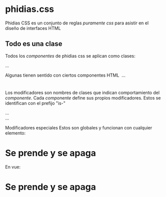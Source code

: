 # phidias.css

Phidias CSS es un conjunto de reglas *puramente css* para asistir en el diseño de interfaces HTML

## Todo es una clase
Todos los *componentes* de phidias css se aplican como clases:

<div class="phi-page"> ...

Algunas tienen sentido con ciertos componentes HTML
<img class="phi-avatar"> ...

<h1 class="phi-title"></h1>
<p class="phi-subtitle"></p>


Los modificadores son nombres de clases que indican comportamiento del *componente*.
Cada *componente* define sus propios modificadores. Estos se identifican con el prefijo "is-"

<div class="phi-page is-collapsed"> ...
<div class="phi-page-navigation is-hidden"> ...


Modificadores especiales
Estos son globales y funcionan con cualquier elemento:

<h1 class="--hidden">Se prende y se apaga</h1>
<div class="--shown --animation-scale"></div>


En vue:
<h1 class="{'--shown': isVisible, '--hidden': !isVisible}">Se prende y se apaga</h1>